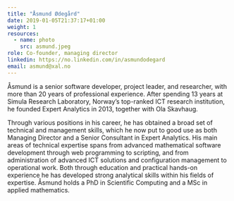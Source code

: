```yaml
---
title: "Åsmund Ødegård"
date: 2019-01-05T21:37:17+01:00
weight: 1
resources:
  - name: photo
    src: asmund.jpeg
role: Co-founder, managing director
linkedin: https://no.linkedin.com/in/asmundodegard
email: asmund@xal.no
---
```


Åsmund is a senior software developer, project leader, and researcher, with more
than 20 years of professional experience. After spending 13 years at  Simula
Research Laboratory,  Norway’s top-ranked ICT research institution, he founded
Expert Analytics in 2013, together with Ola Skavhaug.

Through various positions in his career, he has obtained a broad set of
technical and management skills, which he now put to good use as both Managing
Director and a Senior Consultant in Expert Analytics. His main areas of
technical expertise spans from advanced mathematical software development
through web programming to scripting, and from administration of advanced ICT
solutions and configuration management to operational work. Both through
education and practical hands-on experience he has developed strong analytical
skills within his fields of expertise. Åsmund holds a PhD in Scientific
Computing and a MSc in applied mathematics.
